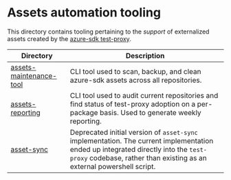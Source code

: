 # Assets automation tooling

This directory contains tooling pertaining to the _support_ of externalized assets created by the [azure-sdk test-proxy](../test-proxy/Azure.Sdk.Tools.TestProxy/README.md).

| Directory | Description |
|---|---|
| [assets-maintenance-tool](./assets-maintenance-tool/README.md) | CLI tool used to scan, backup, and clean azure-sdk assets across all repositories. |
| [assets-reporting](./assets-reporting/README.md) | CLI tool used to audit current repositories and find status of test-proxy adoption on a per-package basis. Used to generate weekly reporting. |
| [asset-sync](./assets-reporting/README.md) | Deprecated initial version of `asset-sync` implementation. The current implementation ended up integrated directly into the `test-proxy` codebase, rather than existing as an external powershell script. |
